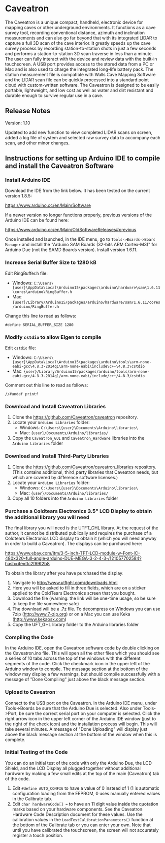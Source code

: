 # Caveatron

The Caveatron is a unique compact, handheld, electronic device for mapping caves or other underground environments. It functions as a cave survey tool, recording conventional distance, azimuth and inclination measurements and can also go far beyond that with its integrated LIDAR to capture a full 3D scan of the cave interior. It greatly speeds up the cave survey process by recording station-to-station shots in just a few seconds and performs a station-to-station 3D scan traverse in less than a minute. The user can fully interact with the device and review data with the built-in touchscreen. A USB port provides access to the stored data from a PC or Mac and is also used to charge the integrated long-life battery pack. The station measurement file is compatible with Walls Cave Mapping Software and the LIDAR scan file can be quickly processed into a standard point cloud with custom-written software. The Caveatron is designed to be easily portable, lightweight, and low cost as well as water and dirt resistant and durable enough to survive regular use in a cave.

## Release Notes

Version: 1.10

Updated to add new function to view completed LIDAR scans on screen, added a log file of system and selected raw survey data to accompany each scan, and other minor changes.


## Instructions for setting up Arduino IDE to compile and install the Caveatron Software

### Install Arduino IDE

Download the IDE from the link below. It has been tested on the current version 1.8.5:

https://www.arduino.cc/en/Main/Software

If a newer version no longer functions properly, previous versions of the Arduino IDE can be found here:

https://www.arduino.cc/en/Main/OldSoftwareReleases#previous

Once installed and launched, in the IDE menu, go to `Tools->Boards->Board Manager` and install the "Arduino SAM Boards (32-bits ARM Cortex-M3)" for Arduino Due (not the SAMD Boards version). Install version 1.6.11.

### Increase Serial Buffer Size to 1280 kB

Edit RingBuffer.h file:

- Windows: `C:\Users\{user}\AppData\Local\Arduino15\packages\arduino\hardware\sam\1.6.11\cores\arduino\RingBuffer.h`
- Mac: `{user}/Library/Arduino15/packages/arduino/hardware/sam/1.6.11/cores/arduino/RingBuffer.h`

Change this line to read as follows:

```
#define SERIAL_BUFFER_SIZE 1280
```

### Modify `cstdio` to allow Eigen to compile

Edit `cstdio` file:

- Windows: `C:\Users\{user}\AppData\Local\Arduino15\packages\arduino\tools\arm-none-eabi-gcc\4.8.3-2014q1\arm-none-eabi\include\c++\4.8.3\cstdio`
- Mac: `{user}/Library/Arduino15/packages/arduino/tools/arm-none-eabi-gcc/4.8.3-2014q1/arm-none-eabi/include/c++/4.8.3/cstdio`

Comment out this line to read as follows:

```
//#undef printf
```

### Download and Install Caveatron Libraries

1. Clone the https://github.com/Caveatron/caveatron repository.
2. Locate your `Arduino Libraries` folder:
    - Windows: `C:\Users\{user}\Documents\Arduino\libraries\`
    - Mac: `{user}/Documents/Arduino/libraries/`
3. Copy the `Caveatron_GUI` and `Caveatron_Hardware` libraries into the `Arduino Libraries` folder

### Download and Install Third-Party Libraries

1. Clone the https://github.com/Caveatron/caveatron_libraries repository. (This contains additional, third_party libraries that Caveatron needs, but which are covered by difference software licenses.)
2. Locate your `Arduino Libraries` folder:
    - Windows: `C:\Users\{user}\Documents\Arduino\libraries\`
    - Mac: `{user}/Documents/Arduino/libraries/`
3. Copy all 10 folders into the `Arduino Libraries` folder


### Purchase a Coldtears Electronics 3.5" LCD Display to obtain the additional library you will need

The final library you will need is the UTFT_GHL library. At the request of the author, it cannot be distributed publically and requires the purchase of a Coldtears Electronics LCD display to obtain it (which you will need anyway in order to build a Caveatron). The displays can be purchased here:

https://www.ebay.com/itm/3-5-inch-TFT-LCD-module-w-Font-IC-480x320-full-angle-arduino-DUE-MEGA-3-2-4-3-/121057702584?hash=item1c2f99f2b8

To obtain the library after you have purchased the display:
1. Navigate to http://www.utftghl.com/downloads.html
2. Here you will be asked to fill in three fields, which are on a sticker applied to the ColdTears Electronics screen that you bought.
3. Download the file (warning: the link will be one-time usage, so be sure to keep the file somewhere safe)
4. The download will be a .7z file. To decompress on Windows you can use 7zip (http://www.7-zip.org) or on a Mac you can use Keka (http://www.kekaosx.com)
5. Copy the UFT_GHL library folder to the Arduino libraries folder


### Compiling the Code

In the Arduino IDE, open the Caveatron software code by double clicking on the Caveatron.ino file. This will open all the other files which you should see a series of 10 tabs across the top of the windows with the different segments of the code. Click the checkmark icon in the upper left of the Arduino window to compile. The message section at the bottom of the window may display a few warnings, but should compile successfully with a message of "Done Compiling" just above the black message section.

### Upload to Caveatron

Connect to the USB port on the Caveatron. In the Arduino IDE menu, under Tools->Boards be sure that the Arduino Due is selected. Also under Tools->Port, be sure the correct serial port on your computer is selected. Click the right arrow icon in the upper left corner of the Arduino IDE window (just to the right of the check icon) and the installation process will begin. This will take several minutes. A message of "Done Uploading" will display just above the black message section at the bottom of the window when this is complete.

### Initial Testing of the Code

You can do an initial test of the code with only the Arduino Due, the LCD Shield, and the LCD Display all plugged together without additional hardware by making a few small edits at the top of the main (Caveatron) tab of the code.
1. Edit `#define AUTO_CONFIG` to have a value of 0 instead of 1 (1 is automatic configuration loading from the EEPROM, 0 uses manually entered values in the Calibrate tab.
2. Edit `char hardwareCode[] =` to have an 11 digit value inside the quotation marks based on your hardware components. See the Caveatron Hardware Code Description document for these values.
Use the calibration values in the `LoadTestCalibrationParameters()` function at the bottom of the Calibrate tab or you can enter your own. Note that until you have calibrated the touchscreen, the screen will not accurately register a touch position.

